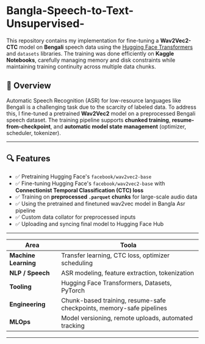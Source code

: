 # Bangla-Speech-to-Text-Unsupervised-
This repository contains my implementation for fine-tuning a **Wav2Vec2-CTC** model on **Bengali** speech data using the [Hugging Face Transformers](https://huggingface.co/transformers/) and `datasets` libraries. The training was done efficiently on **Kaggle Notebooks**, carefully managing memory and disk constraints while maintaining training continuity across multiple data chunks.

## 📌 Overview

Automatic Speech Recognition (ASR) for low-resource languages like Bengali is a challenging task due to the scarcity of labeled data. To address this, I fine-tuned a pretrained **Wav2Vec2** model on a preprocessed Bengali speech dataset. The training pipeline supports **chunked training**, **resume-from-checkpoint**, and **automatic model state management** (optimizer, scheduler, tokenizer).

---

## 🔍 Features

- ✅ Pretraining Hugging Face's `facebook/wav2vec2-base` 
- ✅ Fine-tuning Hugging Face's `facebook/wav2vec2-base` with **Connectionist Temporal Classification (CTC) loss**
- ✅ Training on **preprocessed `.parquet` chunks** for large-scale audio data
- ✅ Using the pretrained and finetuned wav2vec model in Bangla Asr pipeline
- ✅ Custom data collator for preprocessed inputs
- ✅ Uploading and syncing final model to Hugging Face Hub

---


| Area | Toola |
|------|-------|
| **Machine Learning** | Transfer learning, CTC loss, optimizer scheduling |
| **NLP / Speech** | ASR modeling, feature extraction, tokenization |
| **Tooling** | Hugging Face Transformers, Datasets, PyTorch |
| **Engineering** | Chunk-based training, resume-safe checkpoints, memory-safe pipelines |
| **MLOps** | Model versioning, remote uploads, automated tracking |

---
